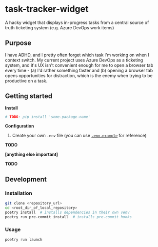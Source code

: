 # task-tracker-widget
A hacky widget that displays in-progress tasks from a central source of truth ticketing system (e.g. Azure DevOps work items)

## Purpose

I have ADHD, and I pretty often forget which task I'm working on when I context switch. My current project uses Azure DevOps as a ticketing system, and it's UX isn't convenient enough for me to open a browser tab every time - (a) I'd rather something faster and (b) opening a browser tab opens opportunities for distraction, which is the enemy when trying to be productive on a task.

## Getting started

**Install**

```bash
# TODO: pip install 'some-package-name'
```

**Configuration**

1. Create your own `.env` file (you can use [`.env.example`](./.env.example) for reference)

<!-- TODO: write up steps for ADO work items to get Personal Access Token, along with screenshots showing where to go in the ADO web UI -->
**TODO**

**[anything else important]**

<!-- TODO: write anything else important for getting started -->
**TODO**

## Development

### Installation

```bash
git clone <repository_url>
cd <root_dir_of_local_repository>
poetry install  # installs dependencies in their own venv
poetry run pre-commit install  # installs pre-commit hooks
```

### Usage

```bash
poetry run launch
```
